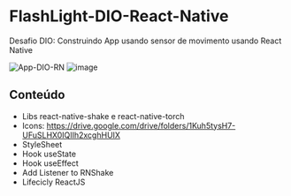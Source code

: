 # FlashLight-DIO-React-Native

Desafio DIO: Construindo App usando sensor de movimento usando React Native

![App-DIO-RN](https://user-images.githubusercontent.com/43708135/171065841-15dc1f87-a0e7-4b48-8682-bcdb45bf74da.PNG)
![image](https://user-images.githubusercontent.com/43708135/171065936-c7544222-6db4-42d6-b0fe-4c6e498a57a2.png)

## Conteúdo

- Libs react-native-shake e react-native-torch
- Icons: https://drive.google.com/drive/folders/1Kuh5tysH7-UFuSLHX0IQIIh2xcghHUIX
- StyleSheet
- Hook useState
- Hook useEffect
- Add Listener to RNShake
- Lifecicly ReactJS
